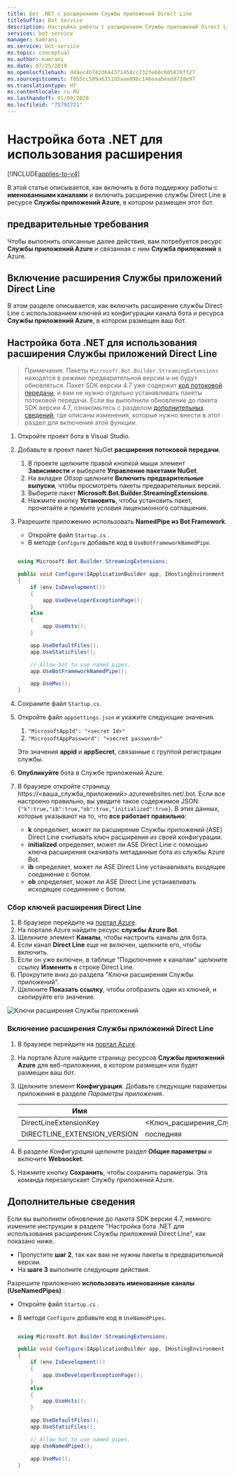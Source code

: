 ```yaml
---
title: Бот .NET с расширением Службы приложений Direct Line
titleSuffix: Bot Service
description: Настройка работы с расширением Службы приложений Direct Line в боте .NET
services: bot-service
manager: kamrani
ms.service: bot-service
ms.topic: conceptual
ms.author: kamrani
ms.date: 07/25/2019
ms.openlocfilehash: d49ec4b742d644371458cc732fe60c605878ff27
ms.sourcegitcommit: f8b5cc509a6351d3aae89bc146eaabead973de97
ms.translationtype: HT
ms.contentlocale: ru-RU
ms.lasthandoff: 01/09/2020
ms.locfileid: "75791721"
---
```

# <a name="configure-net-bot-for-extension"></a>Настройка бота .NET для использования расширения

[!INCLUDE[applies-to-v4](includes/applies-to.md)]

В этой статье описывается, как включить в бота поддержку работы с **именованными каналами** и включить расширение службы Direct Line в ресурсе **Службы приложений Azure**, в котором размещен этот бот.  

## <a name="prerequisites"></a>предварительные требования

Чтобы выполнить описанные далее действия, вам потребуется ресурс **Службы приложений Azure** и связанная с ним **Служба приложений** в Azure.

## <a name="enable-direct-line-app-service-extension"></a>Включение расширения Службы приложений Direct Line

В этом разделе описывается, как включить расширение службы Direct Line с использованием ключей из конфигурации канала бота и ресурса **Службы приложений Azure**, в котором размещен ваш бот.

## <a name="update-net-bot-to-use-direct-line-app-service-extension"></a>Настройка бота .NET для использования расширения Службы приложений Direct Line

>Примечание. Пакеты `Microsoft.Bot.Builder.StreamingExtensions` находятся в режиме предварительной версии и не будут обновляться. Пакет SDK версии 4.7 уже содержит [код потоковой передачи](https://github.com/microsoft/botbuilder-dotnet/tree/master/libraries/Microsoft.Bot.Builder/Streaming), и вам не нужно отдельно устанавливать пакеты потоковой передачи. Если вы выполнили обновление до пакета SDK версии 4.7, ознакомьтесь с разделом [дополнительных сведений](bot-service-channel-directline-extension-net-bot.md#additional-information), где описаны изменения, которые нужно внести в этот раздел для включения этой функции. 

1. Откройте проект бота в Visual Studio.
2. Добавьте в проект пакет NuGet **расширения потоковой передачи**.
    1. В проекте щелкните правой кнопкой мыши элемент **Зависимости** и выберите **Управление пакетами NuGet**.
    2. На вкладке *Обзор* щелкните **Включить предварительные выпуски**, чтобы просмотреть пакеты предварительных версий.
    3. Выберите пакет **Microsoft.Bot.Builder.StreamingExtensions**.
    4. Нажмите кнопку **Установить**, чтобы установить пакет, прочитайте и примите условия лицензионного соглашения. 
3. Разрешите приложению использовать **NamedPipe из Bot Framework**.
    - Откройте файл `Startup.cs` .
    - В методе ``Configure`` добавьте код в ``UseBotFrameworkNamedPipe``.

    ```csharp

    using Microsoft.Bot.Builder.StreamingExtensions;

    public void Configure(IApplicationBuilder app, IHostingEnvironment env)
    {
        if (env.IsDevelopment())
        {
            app.UseDeveloperExceptionPage();
        }
        else
        {
            app.UseHsts();
        }

        app.UseDefaultFiles();
        app.UseStaticFiles();

        // Allow bot to use named pipes.
        app.UseBotFrameworkNamedPipe();

        app.UseMvc();
    }
    ```

4. Сохраните файл `Startup.cs`.
5. Откройте файл `appsettings.json` и укажите следующие значения.
    1. `"MicrosoftAppId": "<secret Id>"`
    2. `"MicrosoftAppPassword": "<secret password>"`

    Это значения **appid** и **appSecret**, связанные с группой регистрации службы.

6. **Опубликуйте** бота в Службе приложений Azure.
7. В браузере откройте страницу https://<ваша_служба_приложений>.azurewebsites.net/.bot. Если все настроено правильно, вы увидите такое содержимое JSON: `{"k":true,"ib":true,"ob":true,"initialized":true}`. В этих данных, которые указывают на то, что **все работает правильно**:

    - **k** определяет, может ли расширение Службы приложений (ASE) Direct Line считывать ключ расширения из своей конфигурации. 
    - **initialized** определяет, может ли ASE Direct Line с помощью ключа расширения скачивать метаданные бота из службы Azure Bot.
    - **ib** определяет, может ли ASE Direct Line устанавливать входящее соединение с ботом.
    - **ob** определяет, может ли ASE Direct Line устанавливать исходящее соединение с ботом. 


### <a name="gather-your-direct-line-extension-keys"></a>Сбор ключей расширения Direct Line

1. В браузере перейдите на [портал Azure](https://portal.azure.com/).
1. На портале Azure найдите ресурс **службы Azure Bot**.
1. Щелкните элемент **Каналы**, чтобы настроить каналы для бота.
1. Если канал **Direct Line** еще не включен, щелкните его, чтобы включить. 
1. Если он уже включен, в таблице "Подключение к каналам" щелкните ссылку **Изменить** в строке Direct Line.
1. Прокрутите вниз до раздела "Ключи расширения Службы приложений". 
1. Щелкните **Показать ссылку**, чтобы отобразить один из ключей, и скопируйте его значение.

![Ключи расширения Службы приложений](./media/channels/direct-line-extension-extension-keys.png)

### <a name="enable-the-direct-line-app-service-extension"></a>Включение расширения Службы приложений Direct Line

1. В браузере перейдите на [портал Azure](https://portal.azure.com/).
1. На портале Azure найдите страницу ресурсов **Службы приложений Azure** для веб-приложения, в котором размещен или будет размещен ваш бот.
1. Щелкните элемент **Конфигурация**. Добавьте следующие параметры приложения в разделе *Параметры приложения*.

    |Имя|Значение|
    |---|---|
    |DirectLineExtensionKey|<Ключ_расширения_Службы_приложений_из_раздела_1>|
    |DIRECTLINE_EXTENSION_VERSION|последняя|

1. В разделе *Конфигурация* щелкните раздел **Общие параметры** и включите **Websocket**.
1. Нажмите кнопку **Сохранить**, чтобы сохранить параметры. Эта команда перезапускает Службу приложений Azure.

## <a name="additional-information"></a>Дополнительные сведения 

Если вы выполнили обновление до пакета SDK версии 4.7, немного измените инструкции в разделе "Настройка бота .NET для использования расширения Службы приложений Direct Line", как показано ниже. 
- Пропустите **шаг 2**, так как вам не нужны пакеты в предварительной версии. 
- На **шаге 3** выполните следующие действия.  

Разрешите приложению **использовать именованные каналы (UseNamedPipes)** :
- Откройте файл `Startup.cs` .
- В методе ``Configure`` добавьте код в ``UseNamedPipes``.

    ```csharp

    using Microsoft.Bot.Builder.StreamingExtensions;

    public void Configure(IApplicationBuilder app, IHostingEnvironment env)
    {
        if (env.IsDevelopment())
        {
            app.UseDeveloperExceptionPage();
        }
        else
        {
            app.UseHsts();
        }

        app.UseDefaultFiles();
        app.UseStaticFiles();

        // Allow bot to use named pipes.
        app.UseNamedPiped();

        app.UseMvc();
    }

    ```

